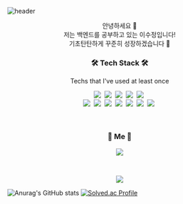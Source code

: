 ![header](https://capsule-render.vercel.app/api?type=waving&color=FF8D8D&fontColor=FFFFFF&height=300&section=header&text=SuJeong%20Lee&fontSize=90&animation=fadeIn&fontAlignY=38&desc=Welcome%20to%20my%20Github!&descAlignY=53&descAlign=74)

<p align="center">
안녕하세요 👋<br>
저는 백엔드를 공부하고 있는 이수정입니다!<br>
기초탄탄하게 꾸준히 성장하겠습니다 💪
</p>

<h3 align="center">🛠 Tech Stack 🛠</h3>

<p align="center"> Techs that I've used at least once </p>

<p align="center">
  <img src="https://img.shields.io/badge/Java-007396?style=flat-square&logo=openjdk&logoColor=white"/></a>&nbsp 
  <img src="https://img.shields.io/badge/Spring%20Boot-6DB33F?style=flat-square&logo=Spring%20Boot&logoColor=white"/></a>&nbsp 
  <img src="https://img.shields.io/badge/Spring%20Security-6DB33F?style=flat-square&logo=Spring%20Security&logoColor=white"/></a>&nbsp 
  <img src="https://img.shields.io/badge/Spring%20Data%20JPA-6DB33F?style=flat-square&logo=Spring&logoColor=white"/></a>&nbsp
  <img src="https://img.shields.io/badge/Spring%20Batch-6DB33F?style=flat-square&logo=Spring&logoColor=white"/></a>&nbsp 
  <br>
  <img src="https://img.shields.io/badge/QueryDSL-4479A1?style=flat-square&logo=QueryDSL&logoColor=white"/></a>&nbsp
  <img src="https://img.shields.io/badge/MySQL-4479A1?style=flat-square&logo=MySQL&logoColor=white"/></a>&nbsp 
  <img src="https://img.shields.io/badge/Redis-DC382D?style=flat-square&logo=Redis&logoColor=white"/></a>&nbsp 
  <img src="https://img.shields.io/badge/Maven-C71A36?style=flat-square&logo=Maven&logoColor=white"/></a>&nbsp 
  <img src="https://img.shields.io/badge/Jenkins-D24939?style=flat-square&logo=Jenkins&logoColor=white"/></a>&nbsp 
  <img src="https://img.shields.io/badge/Junit5-25A162?style=flat-square&logo=Junit5&logoColor=white"/></a>&nbsp 
  <img src="https://img.shields.io/badge/Git-F05032?style=flat-square&logo=Git&logoColor=white"/></a>&nbsp 
</p>
  
<br>


<h3 align="center"> 🧸 Me 🧸 </h3>
<p align="center">
  <!--<a href="https://sugar-myrtle-9d5.notion.site/Backend-Developer-ea19aab81a14402da0c2c57bfff58709?pvs=4"><img src="https://img.shields.io/badge/Resume-E4405F?style=flat-square&logo=Notion&logoColor=white&link=https://sugar-myrtle-9d5.notion.site/Backend-Developer-ea19aab81a14402da0c2c57bfff58709?pvs=4"/></a>&nbsp-->
  <a href="mailto:ssudangl68@gmail.com"><img src="https://img.shields.io/badge/mail-30B980?style=flat-square&logo=minutemailer&logoColor=white&link=tidh1640@naver.com"/></a>
</p>
<br>

<p align="center">
  <a href="https://hits.seeyoufarm.com"><img src="https://hits.seeyoufarm.com/api/count/incr/badge.svg?url=https%3A%2F%2Fgithub.com%2FSuJeong68&count_bg=%23ED6DA3&title_bg=%2386757E&icon=github.svg&icon_color=%23E1DEDE&title=hits&edge_flat=false"/></a>
</p>

![Anurag's GitHub stats](https://github-readme-stats.vercel.app/api?username=SuJeong68&show_icons=true&theme=dracula)
[![Solved.ac Profile](http://mazassumnida.wtf/api/v2/generate_badge?boj=tidh1640)](https://solved.ac/tidh1640/)
